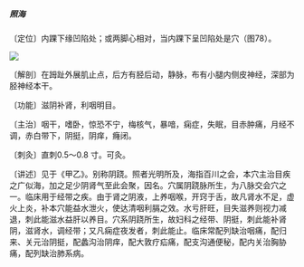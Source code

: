 ##### 照海

〔定位〕内踝下缘凹陷处；或两脚心相对，当内踝下呈凹陷处是穴（图78）。

![](img/图78.jpg)

〔解剖〕在𧿹趾外展肌止点，后方有胫后动，静脉，布有小腿内侧皮神经，深部为胫神经本干。

〔功能〕滋阴补肾，利咽明目。

〔主治〕咽干，嗜卧，惊恐不宁，梅核气，暴喑，痫症，失眠，目赤肿痛，月经不调，赤白带下，阴挺，阴痒，癃闭。

〔刺灸〕直刺0.5〜0.8 寸。可灸。

〔讲述〕见于《甲乙》。别称阴跷。照者光明所及，海指百川之会，本穴主治目疾之广似海，加之足少阴肾气至此会聚，因名。穴属阴跷脉所生，为八脉交会穴之一。临床用于经带之疾。由于肾之阴液，上养咽喉，开窍于舌，故凡肾水不足，虚火上炎，补本穴能益水泄火，使达清咽利膈之效。水亏肝旺，目失滋养则视力减退，刺此能滋水益肝以养目。穴系阴跷所生，故妇科之经带、阴挺，刺此能补肾阴，滋肾水，调经带；又凡痫症夜发者，刺此能止。临床常配列缺治咽痛，配归来、关元治阴挺，配蠡沟治阴痒，配大敦疗疝痛，配支沟通便秘，配内关治胸胁痛，配列缺治肺系病。
